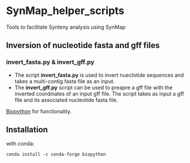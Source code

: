 # SynMap_helper_scripts
Tools to facilitate Synteny analysis using SynMap

## **Inversion of nucleotide fasta and gff files**

### **invert_fasta.py & invert_gff.py**

- The script **invert_fasta.py** is used to invert nueclotide sequences and takes a multi-contig fasta file as an input.
- The **invert_gff.py** script can be used to preapre a gff file with the inverted coordinates of an input gff file. The script takes as input a gff file and its associated nucleotide fasta file. 

[Biopython](https://biopython.org/) for functionality.

## Installation

with conda:
```
conda install -c conda-forge biopython
```
